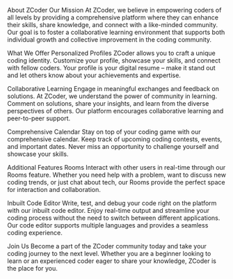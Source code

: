 About ZCoder
Our Mission
At ZCoder, we believe in empowering coders of all levels by providing a comprehensive platform where they can enhance their skills, share knowledge, and connect with a like-minded community. Our goal is to foster a collaborative learning environment that supports both individual growth and collective improvement in the coding community.

What We Offer
Personalized Profiles
ZCoder allows you to craft a unique coding identity. Customize your profile, showcase your skills, and connect with fellow coders. Your profile is your digital resume – make it stand out and let others know about your achievements and expertise.

Collaborative Learning
Engage in meaningful exchanges and feedback on solutions. At ZCoder, we understand the power of community in learning. Comment on solutions, share your insights, and learn from the diverse perspectives of others. Our platform encourages collaborative learning and peer-to-peer support.

Comprehensive Calendar
Stay on top of your coding game with our comprehensive calendar. Keep track of upcoming coding contests, events, and important dates. Never miss an opportunity to challenge yourself and showcase your skills.

Additional Features
Rooms
Interact with other users in real-time through our Rooms feature. Whether you need help with a problem, want to discuss new coding trends, or just chat about tech, our Rooms provide the perfect space for interaction and collaboration.

Inbuilt Code Editor
Write, test, and debug your code right on the platform with our inbuilt code editor. Enjoy real-time output and streamline your coding process without the need to switch between different applications. Our code editor supports multiple languages and provides a seamless coding experience.

Join Us
Become a part of the ZCoder community today and take your coding journey to the next level. Whether you are a beginner looking to learn or an experienced coder eager to share your knowledge, ZCoder is the place for you.